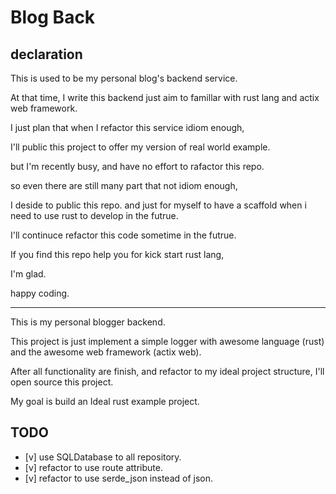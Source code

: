 
# Blog Back

## declaration

This is used to be my personal blog's backend service.

At that time, I write this backend just aim to famillar with rust lang and actix web framework.

I just plan that when I refactor this service idiom enough,

I'll public this project to offer my version of real world example.

but I'm recently busy, and have no effort to rafactor this repo.

so even there are still many part that not idiom enough,

I deside to public this repo. and just for myself to have a scaffold when i need to use rust to develop in the futrue.

I'll continuce refactor this code sometime in the futrue.

If you find this repo help you for kick start rust lang,

I'm glad.

happy coding.

---

This is my personal blogger backend.

This project is just implement a simple logger with awesome
language (rust) and the awesome web framework (actix web).

After all functionality are finish, and refactor to my 
ideal project structure, I'll open source this project.

My goal is build an Ideal rust example project.

## TODO
- [v] use SQLDatabase to all repository.
- [v] refactor to use route attribute.
- [v] refactor to use serde_json instead of json.